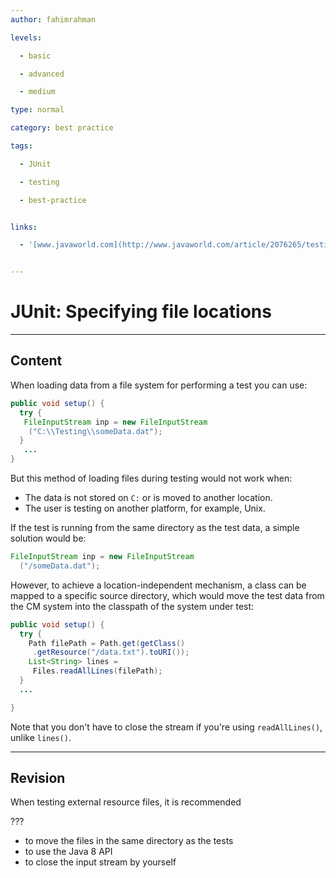 ```yaml
---
author: fahimrahman

levels:

  - basic

  - advanced

  - medium

type: normal

category: best practice

tags:

  - JUnit

  - testing

  - best-practice


links:

  - '[www.javaworld.com](http://www.javaworld.com/article/2076265/testing-debugging/junit-best-practices.html){website}'


---
```


# JUnit: Specifying file locations

---

## Content

When loading data from a file system for performing a test you can use:

```java
public void setup() {
  try {
   FileInputStream inp = new FileInputStream
    ("C:\\Testing\\someData.dat");
  }
   ...
}
```

But this method of loading files during testing would not work when:

- The data is not stored on `C:` or is moved to another location.
- The user is testing on another platform, for example, Unix.

If the test is running from the same directory as the test data, a simple solution would be:

```java
FileInputStream inp = new FileInputStream
  ("/someData.dat");
```

However, to achieve a location-independent mechanism, a class can be mapped to a specific source directory, which would move the test data from the CM system into the classpath of the system under test:

```java
public void setup() {
  try {
    Path filePath = Path.get(getClass()
     .getResource("/data.txt").toURI());
    List<String> lines =  
     Files.readAllLines(filePath);
  }
  ...

}
```

Note that you don't have to close the stream if you're using `readAllLines()`, unlike `lines()`.

---

## Revision

When testing external resource files, it is recommended

???

- to move the files in the same directory as the tests
- to use the Java 8 API
- to close the input stream by yourself

